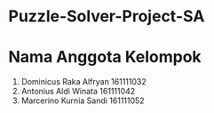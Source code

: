 # Puzzle-Solver-Project-SA

# Nama Anggota Kelompok
1. Dominicus Raka Alfryan 161111032
2. Antonius Aldi Winata 161111042
3. Marcerino Kurnia Sandi 161111052
